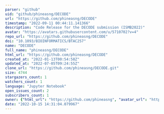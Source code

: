 ```yaml
---
parser: "github"
uid: "github/phineasng/DECODE"
url: "https://github.com/phineasng/DECODE"
timestamp: "2022-09-11 00:44:11.141366"
description: "Code Release for the DECODE submission (ISMB2022)"
avatar: "https://avatars.githubusercontent.com/u/5710702?v=4"
repo_url: "https://github.com/phineasng/DECODE"
doi: "10.1093/BIOINFORMATICS/BTAC257"
name: "DECODE"
full_name: "phineasng/DECODE"
html_url: "https://github.com/phineasng/DECODE"
created_at: "2022-01-13T00:54:58Z"
updated_at: "2022-07-05T09:24:55Z"
clone_url: "https://github.com/phineasng/DECODE.git"
size: 4744
stargazers_count: 1
watchers_count: 1
language: "Jupyter Notebook"
open_issues_count: 2
subscribers_count: 1
owner: {"html_url": "https://github.com/phineasng", "avatar_url": "https://avatars.githubusercontent.com/u/5710702?v=4", "login": "phineasng", "type": "User"}
date: "2022-10-15 14:31:04.079967"
---
```

